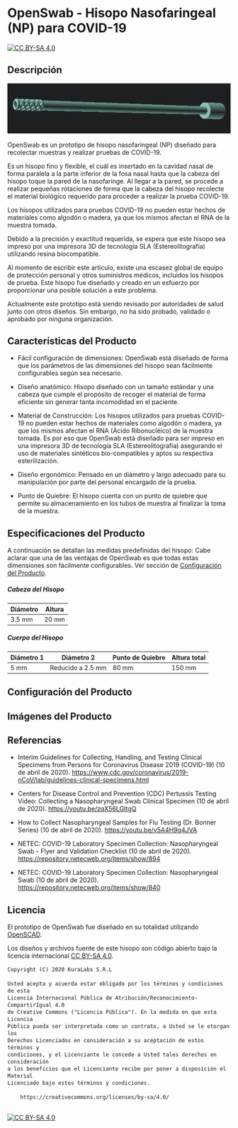 # OpenSwab - Hisopo Nasofaringeal (NP) para COVID-19

[![CC BY-SA 4.0][cc-by-sa-shield]][cc-by-sa]

## Descripción

![OpenSwab](swab.png "OpenSwab")

OpenSwab es un prototipo de hisopo nasofaringeal (NP) diseñado para recolectar
muestras y realizar pruebas de COVID-19.

Es un hisopo fino y flexible, el cuál es insertado en la cavidad nasal de forma
paralela a la parte inferior de la fosa nasal hasta que la cabeza del hisopo
toque la pared de la nasofaringe. Al llegar a la pared, se procede a realizar
pequeñas rotaciones de forma que la cabeza del hisopo recolecte el material
biológico requerido para proceder a realizar la prueba COVID-19.

Los hisopos utilizados para pruebas COVID-19 no pueden estar hechos de
materiales como algodón o madera, ya que los mismos afectan el RNA de la
muestra tomada.

Debido a la precisión y exactitud requerida, se espera que este hisopo sea
impreso por una impresora 3D de tecnología SLA (Estereolitografía) utilizando
resina biocompatible.

Al momento de escribir este artículo, existe una escasez global de equipo de
protección personal y otros suministros médicos, incluidos los hisopos de
prueba. Este hisopo fue diseñado y creado en un esfuerzo por proporcionar una
posible solución a este problema.

Actualmente este prototipo está siendo revisado por autoridades de salud junto
con otros diseños. Sin embargo, no ha sido probado, validado o aprobado por
ninguna organización.


## Características del Producto

- Fácil configuración de dimensiones: OpenSwab está diseñado de forma que los
  parámetros de las dimensiones del hisopo sean fácilmente configurables según
  sea necesario.

- Diseño anatómico: Hisopo diseñado con un tamaño estándar y una cabeza que
  cumple el propósito de recoger el material de forma eficiente sin generar
  tanta incomodidad en el paciente.

- Material de Construcción: Los hisopos utilizados para pruebas COVID-19 no
  pueden estar hechos de materiales como algodón o madera, ya que los mismos
  afectan el RNA (Ácido Ribonucléico) de la muestra tomada. Es por eso que
  OpenSwab está diseñado para ser impreso en una impresora 3D de tecnología SLA
  (Estereolitografía) asegurando el uso de materiales sintéticos
  bio-compatibles y aptos su respectiva esterilización.

- Diseño ergonómico: Pensado en un diámetro y largo adecuado para su
  manipulación por parte del personal encargado de la prueba.

- Punto de Quiebre: El hisopo cuenta con un punto de quiebre que permite su
  almacenamiento en los tubos de muestra al finalizar la toma de la muestra.


## Especificaciones del Producto

A continuación se detallan las medidas predefinidas del hisopo: Cabe aclarar que
una de las ventajas de OpenSwab es que todas estas dimensiones son fácilmente
configurables. Ver sección de [Configuración del Producto](#configuracion-del-producto).

##### Cabeza del Hisopo

| Diámetro | Altura |
| -------- | -------|
| 3.5 mm   | 20 mm  |


##### Cuerpo del Hisopo

| Diámetro 1 | Diámetro 2        | Punto de Quiebre | Altura total |
| ---------- | ----------------- | ---------------- | ------------ |
| 5 mm       | Reducido a 2.5 mm | 80 mm            | 150 mm       |


## Configuración del Producto


## Imágenes del Producto


## Referencias

- Interim Guidelines for Collecting, Handling, and Testing Clinical Specimens
from Persons for Coronavirus Disease 2019 (COVID-19) (10 de abril de 2020).
https://www.cdc.gov/coronavirus/2019-nCoV/lab/guidelines-clinical-specimens.html

- Centers for Disease Control and Prevention (CDC) Pertussis Testing Video:
Collecting a Nasopharyngeal Swab Clinical Specimen (10 de abril de 2020).
https://youtu.be/zqX56LGItgQ

- How to Collect Nasopharyngeal Samples for Flu Testing (Dr. Bonner Series)
(10 de abril de 2020). https://youtu.be/v5A4H9q4JVA

- NETEC: COVID-19 Laboratory Specimen Collection: Nasopharyngeal Swab - Flyer
and Validation Checklist (10 de abril de 2020).
https://repository.netecweb.org/items/show/894

- NETEC: COVID-19 Laboratory Specimen Collection: Nasopharyngeal Swab
(10 de abril de 2020). https://repository.netecweb.org/items/show/840


## Licencia

El prototipo de OpenSwab fue diseñado en su totalidad utilizando
[OpenSCAD](https://www.openscad.org/).

Los diseños y archivos fuente de este hisopo son código abierto bajo la licencia
internacional [CC BY-SA 4.0][cc-by-sa].


[cc-by-sa]: http://creativecommons.org/licenses/by-sa/4.0/
[cc-by-sa-image]: https://licensebuttons.net/l/by-sa/4.0/88x31.png
[cc-by-sa-shield]: https://img.shields.io/badge/License-CC%20BY--SA%204.0-lightgrey.svg


```
Copyright (C) 2020 KuraLabs S.R.L

Usted acepta y acuerda estar obligado por los términos y condiciones de esta
Licencia Internacional Pública de Atribución/Reconocimiento-CompartirIgual 4.0
de Creative Commons ("Licencia Pública"). En la medida en que esta Licencia
Pública pueda ser interpretada como un contrato, a Usted se le otorgan los
Derechos Licenciados en consideración a su aceptación de estos términos y
condiciones, y el Licenciante le concede a Usted tales derechos en consideración
a los beneficios que el Licenciante recibe por poner a disposición el Material
Licenciado bajo estos términos y condiciones.

    https://creativecommons.org/licenses/by-sa/4.0/


```
[![CC BY-SA 4.0][cc-by-sa-image]][cc-by-sa]
